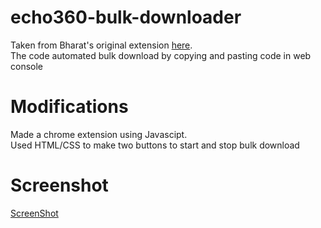 # echo360-bulk-downloader
Taken from Bharat's original extension [here](https://github.com/bmiddha/echo360-bulk-downloader).  
The code automated bulk download by copying and pasting code in web console

# Modifications
Made a chrome extension using Javascipt.  
Used HTML/CSS to make two buttons to start and stop bulk download

# Screenshot
[ScreenShot](extension.png)




